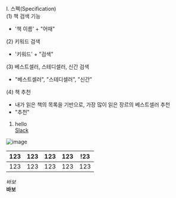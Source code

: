 I. 스펙(Specification)    
 (1) 책 검색 기능  
  - '책 이름' + "어때"
 
 (2) 키워드 검색
  - '키워드' + "검색"
  
 (3) 베스트셀러, 스테디셀러, 신간 검색
  - "베스트셀러", "스테디셀러", "신간"
  
 (4) 책 추천
  - 내가 읽은 책의 목록을 기반으로, 가장 많이 읽은 장르의 베스트셀러 추천
  - "추천"
  
  
  
1. hello  
[Slack]("https://elice-ssafy-seoul-7.slack.com/messages/DEVG2BZHT/convo/DEVG2BZHT-1545368003.000200/")

![image](https://user-images.githubusercontent.com/46038554/50328205-9bfd8700-0535-11e9-87ff-0ddfd975672c.png)

|123|123|123|123|!23|
|---|---|---|---|---|
|123|123|123|123|123|

*바보*  
__바보__
